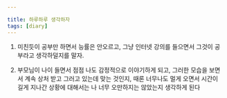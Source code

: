 ```yaml
---

title: 하루하루 생각하자
tags: [diary]
---
```


1. 미친듯이 공부만 하면서 능률은 안오르고, 그냥 인터넷 강의를 들으면서 그것이 공부라고 생각하덜지를 말자.

2. 부모님이 나이 들면서 점점 나도 감정적으로 이야기하게 되고, 그러한 모습을 보면서 계속 상처 받고 그러고 있는데 맞는 것인지, 때론 너무나도 멀게 오면서 시간이 길게 지나간 상황에 대해서는 나 너무 오만하지는 않았는지 생각하게 된다